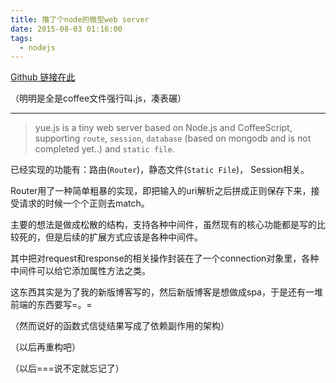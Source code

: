 ```yaml
---
title: 撸了个node的微型web server
date: 2015-08-03 01:16:00
tags:
  - nodejs
---
```

[Github 链接在此](https://github.com/NameIsUseless/yue)

（明明是全是coffee文件强行叫.js，凑表碾）

-------------------

> yue.js is a tiny web server based on Node.js and CoffeeScript, supporting `route`, `session`, `database` (based on mongodb and is not completed yet..) and `static file`.

已经实现的功能有：路由(`Router`)，静态文件(`Static File`)， Session相关。

Router用了一种简单粗暴的实现，即把输入的uri解析之后拼成正则保存下来，接受请求的时候一个个正则去match。

主要的想法是做成松散的结构，支持各种中间件，虽然现有的核心功能都是写的比较死的，但是后续的扩展方式应该是各种中间件。

其中把对request和response的相关操作封装在了一个connection对象里，各种中间件可以给它添加属性方法之类。

这东西其实是为了我的新版博客写的，然后新版博客是想做成spa，于是还有一堆前端的东西要写=。=

（然而说好的函数式信徒结果写成了依赖副作用的架构）

（以后再重构吧）

（以后===说不定就忘记了）